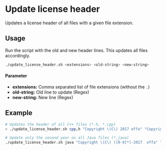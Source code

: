 # Update license header

Updates a license header of all files with a given file extension.


## Usage

Run the script with the old and new header lines. This updates all files accordingly.

```bash
./update_license_header.sh <extensions> <old-string> <new-string>
```


#### Parameter

- **extensions:** Comma separated list of file extensions (without the `.`)
- **old-string:** Old line to update (Regex)
- **new-string:** New line (Regex)


## Example

```bash
# Updates the header of all C++ files (*.h, *.cpp)
> ./update_license_header.sh cpp,h "Copyright \(C\) 2017 offa" "Copyright (C) 2017-2018 offa"

# Update only the second year on all Java files (*.java)
./update_license_header.sh java "Copyright \(C\) ([0-9]*)-2017  offa" "Copyright \(C\) \1-2018  offa"
```
